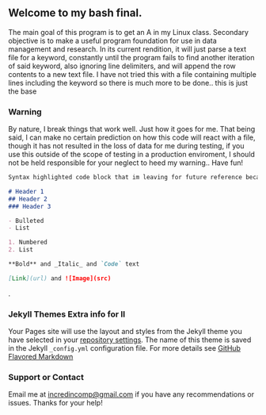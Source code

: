 ## Welcome to my bash final.

The main goal of this program is to get an A in my Linux class.  Secondary objective is to make a useful program foundation
for use in data management and research.  In its current rendition, it will just parse a text file for a keyword, constantly until the program fails to find another iteration of said keyword, also ignoring line delimiters, and will append the row contents to a new text file.  I have not tried this with a file containing multiple lines including the keyword so there is much more to be done.. this is just the base  

### Warning

By nature, I break things that work well.  Just how it goes for me. That being said, I can make no certain prediction on how this code will react with a file, though it has not resulted in the loss of data for me during testing, if you use this outside of the scope of testing in a production enviroment, I should not be held responsible for your neglect to heed my warning.. Have fun!

```markdown
Syntax highlighted code block that im leaving for future reference because i hate backup files.

# Header 1
## Header 2
### Header 3

- Bulleted
- List

1. Numbered
2. List

**Bold** and _Italic_ and `Code` text

[Link](url) and ![Image](src)
```

.

### Jekyll Themes Extra info for II

Your Pages site will use the layout and styles from the Jekyll theme you have selected in your [repository settings](https://github.com/incredincomp/greprow/settings). The name of this theme is saved in the Jekyll `_config.yml` configuration file.
For more details see [GitHub Flavored Markdown](https://guides.github.com/features/mastering-markdown/)
### Support or Contact

Email me at incredincomp@gmail.com if you have any recommendations or issues. Thanks for your help!
